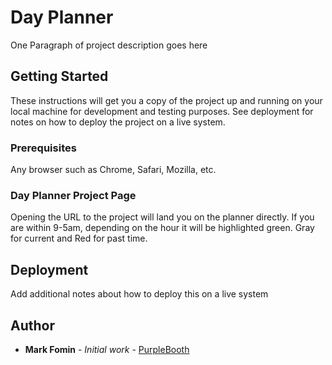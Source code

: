 # Day Planner

One Paragraph of project description goes here

## Getting Started

These instructions will get you a copy of the project up and running on your local machine for development and testing purposes. See deployment for notes on how to deploy the project on a live system.

### Prerequisites

Any browser such as Chrome, Safari, Mozilla, etc.

### Day Planner Project Page

Opening the URL to the project will land you on the planner directly. If you are within 9-5am, depending on the hour it will be highlighted green. Gray for current and Red for past time.

## Deployment

Add additional notes about how to deploy this on a live system

## Author

* **Mark Fomin** - *Initial work* - [PurpleBooth](https://github.com/mfomin93)
